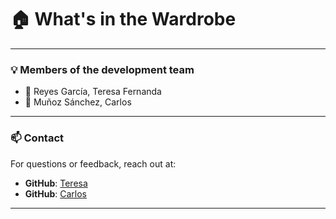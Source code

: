 # :house: What's in the Wardrobe 
---

### :bulb: Members of the development team

- :bust_in_silhouette: Reyes García, Teresa Fernanda
- :bust_in_silhouette: Muñoz Sánchez, Carlos
---

### :mailbox: Contact
For questions or feedback, reach out at:
- **GitHub**: [Teresa](https://github.com/teresareyes02)
- **GitHub**: [Carlos](https://github.com/rocketCarlos)
---


